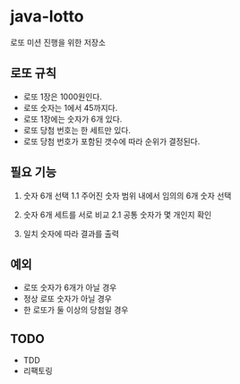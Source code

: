 # java-lotto
로또 미션 진행을 위한 저장소

## 로또 규칙

- 로또 1장은 1000원인다.
- 로또 숫자는 1에서 45까지다.
- 로또 1장에는 숫자가 6개 있다.
- 로또 당첨 번호는 한 세트만 있다.
- 로또 당첨 번호가 포함된 갯수에 따라 순위가 결정된다.

## 필요 기능

1. 숫자 6개 선택
    1.1 주어진 숫자 범위 내에서 임의의 6개 숫자 선택

2. 숫자 6개 세트를 서로 비교
    2.1 공통 숫자가 몇 개인지 확인

3. 일치 숫자에 따라 결과를 출력

## 예외
- 로또 숫자가 6개가 아닐 경우
- 정상 로또 숫자가 아닐 경우
- 한 로또가 둘 이상의 당첨일 경우

## TODO
- TDD
- 리팩토링


